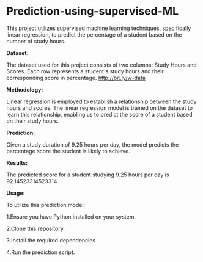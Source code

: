 # Prediction-using-supervised-ML

This project utilizes supervised machine learning techniques, specifically linear regression, to predict the percentage of a student based on the number of study hours. 

**Dataset**:

The dataset used for this project consists of two columns: Study Hours and Scores. Each row represents a student's study hours and their corresponding score in percentage.
http://bit.ly/w-data

**Methodology:**

Linear regression is employed to establish a relationship between the study hours and scores. The linear regression model is trained on the dataset to learn this relationship, enabling us to predict the score of a student based on their study hours.

**Prediction:**

Given a study duration of 9.25 hours per day, the model predicts the percentage score the student is likely to achieve.

**Results:**

The predicted score for a student studying 9.25 hours per day is 92.14523314523314

**Usage:**

To utilize this prediction model:

1.Ensure you have Python installed on your system.

2.Clone this repository.

3.Install the required dependencies

4.Run the prediction script.


